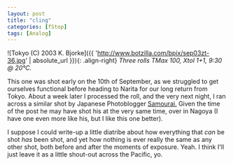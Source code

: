 ```yaml
---
layout: post
title: "cling"
categories: [fStop]
tags: [Analog]
---
```



![Tokyo (C) 2003 K. Bjorke]({{ 'http://www.botzilla.com/bpix/sep03zt-36.jpg' | absolute_url }}){: .align-right}
<i>Three rolls TMax 100, Xtol 1+1, 9:30 @ 20&#176;C.</i>

This one was shot early on the 10th of September, as we struggled to get ourselves functional before heading to Narita for our long return from Tokyo. About a week later I processed the roll, and the very next night, I ran across a similar shot by Japanese Photoblogger <a title="Samourai photo.: b.Monochrome Archives" href="http://samourai.under.jp/blog/archives/cat_bmonochrome.php#000070">Samourai.</a> Given the time of the post he may have shot his at the very same time, over in Nagoya (I have one even more like his, but I like this one better).

I suppose I could write-up a little diatribe about how everything that <i>can</i> be shot <i>has</i> been shot, and yet how nothing is ever really the same as any other shot, both before and after the moments of exposure. Yeah. I think I'll just leave it as a little shout-out across the Pacific, yo.
